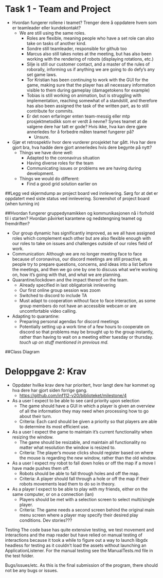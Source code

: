# Task 1 - Team and Project
- Hvordan fungerer rollene i teamet? Trenger dere å oppdatere hvem som er teamleader eller kundekontakt?
  - We are still using the same roles.
    - Roles are flexible, meaning people who have a set role can also take on tasks of another kind.
    - Sondre still teamleader, responsible for github too
    - Marcus also still takes notes at the meeting, but has also been working with the rendering of robots (displaying rotations, etc.)
    - Silje is still our customer contact, and a master of the rules of roborally, informing us if anything we are going to do defy’s any set game laws.
    - Tor Kristian has been continuing to work with the GUI for the game, making sure that the player has all necessary information visible to them during gameplay (damagetokens for example)
    - Tobias is still working on animation, but is struggling with implementation, reaching somewhat of a standstill, and therefore has also been assigned the task of the written part, as to still contribute for commits.
    - Er det noen erfaringer enten team-messig eller mtp prosjektmetodikk som er verdt å nevne? Synes teamet at de valgene dere har tatt er gode? Hvis ikke, hva kan dere gjøre annerledes for å forbedre måten teamet fungerer på? 
      - Unsure.
- Gjør et retrospektiv hvor dere vurderer prosjektet har gått. Hva har dere gjort bra, hva hadde dere gjort annerledes hvis dere begynte på nytt? 
  - Things we have done well:
    - Adapted to the coronavirus situation
    - Having diverse roles for the team
    - Communicating issues or problems we are having during development.
  - Things we would do different:
    - Find a good grid solution earlier on


##Legg ved skjermdump av project board ved innlevering. Sørg for at det er oppdatert med siste status ved innlevering. 
Screenshot of project board (when turning in)

##Hvordan fungerer gruppedynamikken og kommunikasjonen nå i forhold til i starten? Hvordan påvirket karantene og nedstengning teamet og fremdriften? 
- Our group dynamic has significantly improved, as we all have assigned roles which complement each other but are also flexible enough with our roles to take on issues and challenges outside of our roles field of work.
- Communication: Although we are no longer meeting face to face because of coronavirus, our discord meetings are still proactive, as people try to prepare questions, concerns, and ideas into a list before the meetings, and then we go one by one to discuss what we’re working on, how it’s going with that, and what we are planning.
- Quarantine/lockdown and the impact thereof on the team.
  - Already specified in last obligatorisk innlevering
  - Our first online group session was zoom
  - Switched to discord to include TA
  - Must adapt to cooperation without face to face interaction, as some group members do not have an accessible webcam or are uncomfortable video calling.
- Adapting to quarantine:
  - Preparing personal agendas for discord meetings
  - Potentially setting up a work time of a few hours to cooperate on discord so that problems may be brought up to the group instantly, rather than having to wait on a meeting either tuesday or thursday.
*touch up on stuff mentioned in previous md.*

##Class Diagram

















# Deloppgave 2: Krav 
- Oppdater hvilke krav dere har prioritert, hvor langt dere har kommet og hva dere har gjort siden forrige gang.
  - https://github.com/inf112-v20/biblioteket/milestone/4
- As a user I expect to be able to see card priority upon selection
  - The game should have a GUI in which a player is given an overview of all the information they may need when processing how to go about their turn.
  - Criteria: Each card should be given a priority so that players are able to determine its most efficient use.
- As a user I expect the game to maintain it’s current functionality when resizing the window.
  - The game should be resizable, and maintain all functionality no matter what resolution the window is resized to.
  - Criteria: The player’s mouse clicks should register based on where the mouse is regarding the new window, rather than the old window.
- As a user I expect my robot to fall down holes or off the map if a move I have made pushes them off.
  - Robots should be able to fall through holes and off the map.
  - Criteria: A player should fall through a hole or off the map if their robots movements lead them to do so in theory.
- As a player I expect to be able to play with my friends, either on the same computer, or on a connection (lan)
  - Players should be met with a selection screen to select  multi/single player.
  - Criteria: The game needs a second screen behind the original main menu screen where a player may specify their desired play conditions.
Dev stories???

Testing
The code base has quite extensive testing, we test movement and interactions and the map reader 
but have relied on manual testing of interactions because it took a while to figure out a way to launch 
libgdx headless for testing as it couldn't load the assets without launching an ApplicationListener. 
For the manual testing see the ManualTests.md file in the test folder.


Bugs/issues/etc.
As this is the final submission of the program, there should not be any bugs or issues.

